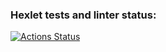 ### Hexlet tests and linter status:
[![Actions Status](https://github.com/Lokstar-Ugar/frontend-project-46/actions/workflows/hexlet-check.yml/badge.svg)](https://github.com/Lokstar-Ugar/frontend-project-46/actions)